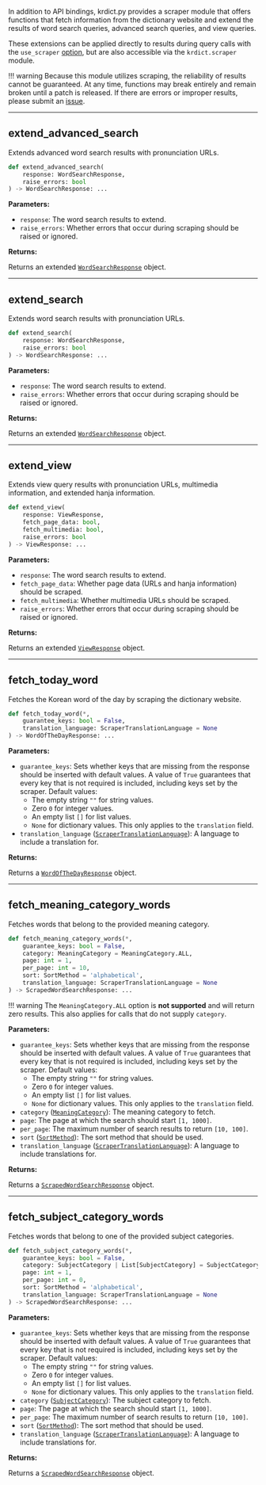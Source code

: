 In addition to API bindings, krdict.py provides a scraper module that offers functions that
fetch information from the dictionary website and extend the results of word search queries,
advanced search queries, and view queries.

These extensions can be applied directly to results during query calls with the `use_scraper`
[option](parameters.md#optionsdict), but are also accessible via the `krdict.scraper` module.

!!! warning
    Because this module utilizes scraping, the reliability of results cannot be guaranteed.
    At any time, functions may break entirely and remain broken until a patch is released. If there
    are errors or improper results, please submit an
    [issue](https://github.com/omarkmu/krdict.py/issues/new).

---
## extend_advanced_search

Extends advanced word search results with pronunciation URLs.

```python
def extend_advanced_search(
    response: WordSearchResponse,
    raise_errors: bool
) -> WordSearchResponse: ...
```

**Parameters:**

- `response`: The word search results to extend.
- `raise_errors`: Whether errors that occur during scraping should be raised or ignored.

**Returns:**

Returns an extended [`WordSearchResponse`](return_types.md#wordsearchresponse) object.

---
## extend_search

Extends word search results with pronunciation URLs.

```python
def extend_search(
    response: WordSearchResponse,
    raise_errors: bool
) -> WordSearchResponse: ...
```

**Parameters:**

- `response`: The word search results to extend.
- `raise_errors`: Whether errors that occur during scraping should be raised or ignored.

**Returns:**

Returns an extended [`WordSearchResponse`](return_types.md#wordsearchresponse) object.

---
## extend_view

Extends view query results with pronunciation URLs, multimedia information, and extended hanja
information.

```python
def extend_view(
    response: ViewResponse,
    fetch_page_data: bool,
    fetch_multimedia: bool,
    raise_errors: bool
) -> ViewResponse: ...
```

**Parameters:**

- `response`: The word search results to extend.
- `fetch_page_data`: Whether page data (URLs and hanja information) should be scraped.
- `fetch_multimedia`: Whether multimedia URLs should be scraped.
- `raise_errors`: Whether errors that occur during scraping should be raised or ignored.

**Returns:**

Returns an extended [`ViewResponse`](return_types.md#viewresponse) object.

---
## fetch_today_word

Fetches the Korean word of the day by scraping the dictionary website.

```python
def fetch_today_word(*,
    guarantee_keys: bool = False,
    translation_language: ScraperTranslationLanguage = None
) -> WordOfTheDayResponse: ...
```

**Parameters:**

- `guarantee_keys`: Sets whether keys that are missing from the response should be inserted with default values.
A value of `True` guarantees that every key that is not required is included, including keys set by the scraper. Default values:
    - The empty string `""` for string values.
    - Zero `0` for integer values.
    - An empty list `[]` for list values.
    - `None` for dictionary values. This only applies to the `translation` field.
- `translation_language` ([`ScraperTranslationLanguage`](parameters.md#scrapertranslationlanguage)): A language to include a translation for.

**Returns:**

Returns a [`WordOfTheDayResponse`](return_types.md#wordofthedayresponse) object.

---
## fetch_meaning_category_words

Fetches words that belong to the provided meaning category.

```python
def fetch_meaning_category_words(*,
    guarantee_keys: bool = False,
    category: MeaningCategory = MeaningCategory.ALL,
    page: int = 1,
    per_page: int = 10,
    sort: SortMethod = 'alphabetical',
    translation_language: ScraperTranslationLanguage = None
) -> ScrapedWordSearchResponse: ...
```

!!! warning
    The `MeaningCategory.ALL` option is **not supported** and will return zero results.
    This also applies for calls that do not supply `category`.

**Parameters:**

- `guarantee_keys`: Sets whether keys that are missing from the response should be inserted with default values.
A value of `True` guarantees that every key that is not required is included, including keys set by the scraper. Default values:
    - The empty string `""` for string values.
    - Zero `0` for integer values.
    - An empty list `[]` for list values.
    - `None` for dictionary values. This only applies to the `translation` field.
- `category` ([`MeaningCategory`](parameters.md#meaningcategory)): The meaning category to fetch.
- `page`: The page at which the search should start `[1, 1000]`.
- `per_page`: The maximum number of search results to return `[10, 100]`.
- `sort` ([`SortMethod`](parameters.md#sortmethod)): The sort method that should be used.
- `translation_language` ([`ScraperTranslationLanguage`](parameters.md#scrapertranslationlanguage)): A language to include translations for.

**Returns:**

Returns a [`ScrapedWordSearchResponse`](return_types.md#scrapedwordsearchresponse) object.

---
## fetch_subject_category_words

Fetches words that belong to one of the provided subject categories.

```python
def fetch_subject_category_words(*,
    guarantee_keys: bool = False,
    category: SubjectCategory | List[SubjectCategory] = SubjectCategory.ALL,
    page: int = 1,
    per_page: int = 0,
    sort: SortMethod = 'alphabetical',
    translation_language: ScraperTranslationLanguage = None
) -> ScrapedWordSearchResponse: ...
```

**Parameters:**

- `guarantee_keys`: Sets whether keys that are missing from the response should be inserted with default values.
A value of `True` guarantees that every key that is not required is included, including keys set by the scraper. Default values:
    - The empty string `""` for string values.
    - Zero `0` for integer values.
    - An empty list `[]` for list values.
    - `None` for dictionary values. This only applies to the `translation` field.
- `category` ([`SubjectCategory`](parameters.md#subjectcategory)): The subject category to fetch.
- `page`: The page at which the search should start `[1, 1000]`.
- `per_page`: The maximum number of search results to return `[10, 100]`.
- `sort` ([`SortMethod`](parameters.md#sortmethod)): The sort method that should be used.
- `translation_language` ([`ScraperTranslationLanguage`](parameters.md#scrapertranslationlanguage)): A language to include translations for.

**Returns:**

Returns a [`ScrapedWordSearchResponse`](return_types.md#scrapedwordsearchresponse) object.
